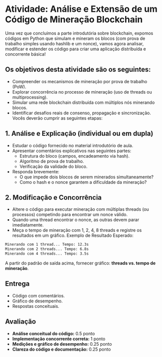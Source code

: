 # Atividade: Análise e Extensão de um Código de Mineração Blockchain
Uma vez que concluímos a parte introdutória sobre blockchain, expomos códigos em Python que simulam e mineram os blocos (com prova de trabalho simples usando hashlib e um nonce), vamos agora analisar, modificar e estender os código para criar uma aplicação distribuída e concorrente básica!

## Os objetivos desta atividade são os seguintes:
- Compreender os mecanismos de mineração por prova de trabalho (PoW).
- Explorar concorrência no processo de mineração (uso de threads ou multiprocessing).
- Simular uma rede blockchain distribuída com múltiplos nós minerando blocos.
- Identificar desafios reais de consenso, propagação e sincronização.
Vocês deverão cumprir as seguintes etapas:

## 1. Análise e Explicação (individual ou em dupla)
- Estudar o código fornecido no material introdutório de aula.
- Apresentar comentários explicativos nas seguintes partes:
    - Estrutura do bloco (campos, encadeamento via hash).
    - Algoritmo de prova de trabalho.
    - Verificação da validade do bloco.
- Responda brevemente:
    - O que impede dois blocos de serem minerados simultaneamente?
    - Como o hash e o nonce garantem a dificuldade da mineração?

## 2. Modificação e Concorrência
- Altere o código para executar mineração com múltiplas threads (ou processos) competindo para encontrar um nonce válido.
- Quando uma thread encontrar o nonce, as outras devem parar imediatamente.
- Meça o tempo de mineração com 1, 2, 4, 8 threads e registre os resultados em um gráfico.
Exemplo de Resultado Esperado:
```bash
Minerando com 1 thread... Tempo: 12.3s
Minerando com 2 threads... Tempo: 6.8s
Minerando com 4 threads... Tempo: 3.5s
```
A partir do padrão de saída acima, fornecer gráfico: **threads vs. tempo de mineração**.

## Entrega
- Código com comentários.
- Gráfico de desempenho.
- Respostas conceituais.

## Avaliação
- **Análise conceitual do código:** 0.5 ponto
- **Implementação concorrente correta:** 1 ponto
- **Medições e gráfico de desempenho:** 0.25 ponto
- **Clareza do código e documentação:** 0.25 ponto